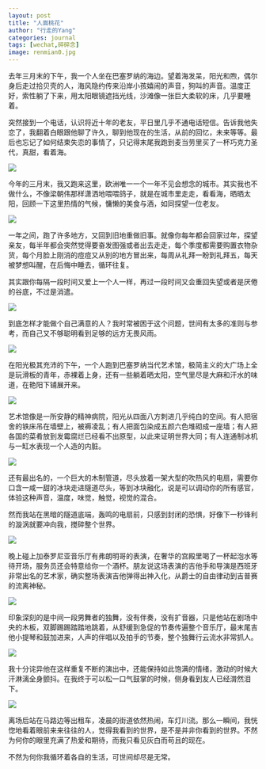 ```yaml
---
layout: post
title: "人面桃花"
author: "行走的Yang"
categories: journal
tags: [wechat,碎碎念]
image: renmian0.jpg
---
```


去年三月末的下午，我一个人坐在巴塞罗纳的海边。望着海发呆，阳光和煦，偶尔身后走过拾贝壳的人，海风隐约传来沿岸小孩嬉闹的声音，狗叫的声音。温度正好，索性躺了下来，用太阳眼镜遮挡光线，沙滩像一张巨大柔软的床，几乎要睡着。

突然接到一个电话，认识将近十年的老友，平日里几乎不通电话短信。告诉我他失恋了，我翻着白眼跟他聊了许久，聊到他现在的生活，从前的回忆，未来等等。最后也忘记了如何结束失恋的事情了，只记得末尾我跑到麦当劳里买了一杯巧克力圣代，真甜，看着海。

![](/assets/img/renmian1.jpg?raw=true)

今年的三月末，我又跑来这里，欧洲唯一一个一年不见会想念的城市。其实我也不做什么，不像梁朝伟那样潇洒地喂喂鸽子，就是在城市里走走，看看海，晒晒太阳，回顾一下这里热情的气候，慵懒的美食与酒，如同探望一位老友。

![](/assets/img/renmian2.jpg?raw=true)

一年之间，跑了许多地方，又回到旧地重做旧事。就像你每年都会回家过年，探望亲友，每半年都会突然觉得要奋发图强或者出去走走，每个季度都需要购置衣物杂货，每个月脸上刚消的痘痘又从别的地方冒出来，每周从礼拜一盼到礼拜五，每天被梦想叫醒，在后悔中睡去，循环往复。

其实跟你每隔一段时间又爱上一个人一样，再过一段时间又会重回失望或者是厌倦的谷底，不过是消遣。

![](/assets/img/renmian3.jpg?raw=true)

到底怎样才能做个自己满意的人？我时常被困于这个问题，世间有太多的准则与参考，而自己又不够聪明看到足够的远方无畏风雨。

![](/assets/img/renmian4.jpg?raw=true)

在阳光极其充沛的下午，一个人跑到巴塞罗纳当代艺术馆，极简主义的大广场上全是玩滑板的青年，赤裸着上身，还有一些躺着晒太阳，空气里尽是大麻和汗水的味道，在艳阳下铺展开来。

![](/assets/img/renmian5.jpg?raw=true)

艺术馆像是一所安静的精神病院，阳光从四面八方刺进几乎纯白的空间。有人把宿舍的铁床吊在墙壁上，被褥凌乱；有人把面包染成五颜六色堆砌成一座墙；有人把各国的菜肴放到发霉腐烂已经看不出原型，以此来证明世界大同；有人连通制冰机与一缸水表现一个人造的内脏。

![](/assets/img/renmian6.jpg?raw=true)

还有最出名的，一个巨大的木制管道，尽头放着一架大型的吹热风的电扇，需要你口含一咸一甜的冰块走进隧道尽头，等到冰块融化，说是可以调动你的所有感官，体验这种声音，温度，味觉，触觉，视觉的混合。

然而我站在黑暗的隧道底端，轰鸣的电扇前，只感到封闭的恐惧，好像下一秒锋利的漩涡就要冲向我，搅碎整个世界。

![](/assets/img/renmian7.jpg?raw=true)

晚上碰上加泰罗尼亚音乐厅有弗朗明哥的表演，在奢华的宫殿里喝了一杯起泡水等待开场，服务员还会特意给你一个酒杯。朋友说这场表演的吉他手和导演是西班牙非常出名的艺术家，确实整场表演吉他弹得出神入化，从爵士的自由律动到吉普赛的流离神秘。

![](/assets/img/renmian8.jpg?raw=true)

印象深刻的是中间一段男舞者的独舞，没有伴奏，没有扩音器，只是他站在剧场中央的木板，双脚踢踢踏踏地跳着，从舒缓到急促的节奏传遍整个音乐厅，最末尾吉他小提琴和鼓加进来，人声的伴唱以及拍手的节奏，整个独舞行云流水非常抓人。

![](/assets/img/renmian9.jpg?raw=true)

我十分诧异他在这样重复不断的演出中，还能保持如此饱满的情绪，激动的时候大汗淋漓全身颤抖。在我终于可以松一口气鼓掌的时候，侧身看到友人已经潸然泪下。

![](/assets/img/renmian10.jpg?raw=true)

离场后站在马路边等出租车，凌晨的街道依然热闹，车灯川流。那么一瞬间，我恍惚地看着眼前来来往往的人，觉得我看到的世界，是不是并非你看到的世界。不然为何你的眼里充满了热爱和期待，而我只看见灰白而苟且的现在。

不然为何你我循环着各自的生活，可世间却尽是无常。